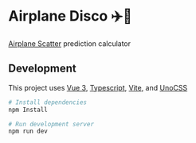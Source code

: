 # Airplane Disco ✈️🪩

[Airplane Scatter](https://en.wikipedia.org/wiki/Airplane_scatter) prediction calculator

## Development

This project uses [Vue 3](https://vuejs.org/), [Typescript](https://www.typescriptlang.org/), [Vite](https://vitejs.dev/), and [UnoCSS](https://github.com/unocss/unocss)

```sh
# Install dependencies
npm Install

# Run development server
npm run dev
```
